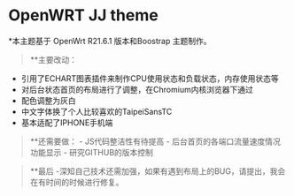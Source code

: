 # OpenWRT JJ theme

*本主题基于 OpenWrt R21.6.1 版本和Boostrap 主题制作。

>**主要改动：
- 引用了ECHART图表插件来制作CPU使用状态和负载状态，内存使用状态等
- 对后台状态首页的布局进行了调整，在Chromium内核浏览器下通过
- 配色调整为灰白
- 中文字体换了个人比较喜欢的TaipeiSansTC
- 基本适配了IPHONE手机端

>**还需要做：
    - JS代码整洁性有待提高
    - 后台首页的各端口流量速度情况功能显示
    - 研究GITHUB的版本控制

>**最后
    -深知自己技术还需加强，如果有遇到布局上的BUG，请提出，我会在有时间的时候进行修复。
